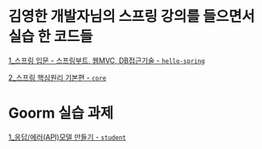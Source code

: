 # 김영한 개발자님의 스프링 강의를 들으면서 실습 한 코드들
[1_스프링 입문 - 스프링부트, 웹MVC, DB접근기술 - `hello-spring`](https://github.com/junodevv/spring-study-goorm/tree/main/hello-spring)

[2_스프링 핵심원리 기본편 - `core`](https://github.com/junodevv/spring-study-goorm/tree/main/core)

# Goorm 실습 과제 

[1_응답/에러(API)모델 만들기 - `student`](https://github.com/junodevv/spring-study-goorm/tree/main/student)
